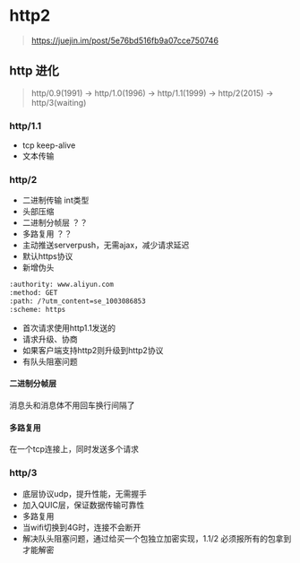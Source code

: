 # http2
> https://juejin.im/post/5e76bd516fb9a07cce750746


## http 进化
> http/0.9(1991) -> http/1.0(1996) -> http/1.1(1999) -> http/2(2015) -> http/3(waiting)

### http/1.1
* tcp keep-alive
* 文本传输


### http/2
* 二进制传输 int类型
* 头部压缩
* 二进制分帧层 ？？
* 多路复用 ？？ 
* 主动推送serverpush，无需ajax，减少请求延迟
* 默认https协议
* 新增伪头
```txt
:authority: www.aliyun.com
:method: GET
:path: /?utm_content=se_1003086853
:scheme: https
```
* 首次请求使用http1.1发送的
* 请求升级、协商
* 如果客户端支持http2则升级到http2协议
* 有队头阻塞问题

#### 二进制分帧层
消息头和消息体不用回车换行间隔了

#### 多路复用
在一个tcp连接上，同时发送多个请求


### http/3
* 底层协议udp，提升性能，无需握手
* 加入QUIC层，保证数据传输可靠性
* 多路复用
* 当wifi切换到4G时，连接不会断开
* 解决队头阻塞问题，通过给买一个包独立加密实现，1.1/2 必须报所有的包拿到才能解密
